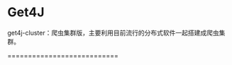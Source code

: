 Get4J
===========================
get4j-cluster：爬虫集群版，主要利用目前流行的分布式软件一起搭建成爬虫集群。

===========================
